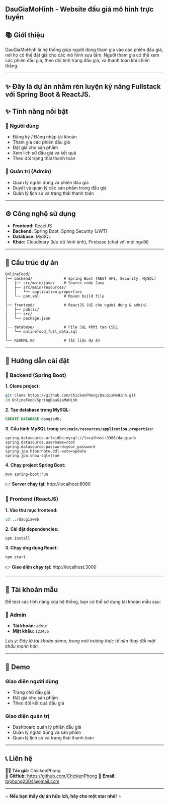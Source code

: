 DauGiaMoHinh - Website đấu giá mô hình trực tuyến
---
📚 Giới thiệu
---
DauGiaMoHinh là hệ thống giúp người dùng tham gia vào các phiên đấu giá, nơi họ có thể đặt giá cho các mô hình sưu tầm. Người tham gia có thể xem các phiên đấu giá, theo dõi tình trạng đấu giá, và thanh toán khi chiến thắng.
***
✨ Đây là dự án nhằm rèn luyện kỹ năng **Fullstack với Spring Boot & ReactJS**.
---

## ✨ Tính năng nổi bật

### 👤 Người dùng
- Đăng ký / Đăng nhập tài khoản
- Tham gia các phiên đấu giá
- Đặt giá cho sản phẩm
- Xem lịch sử đấu giá và kết quả
- Theo dõi trạng thái thanh toán

### 🔑 Quản trị (Admin)
- Quản lý người dùng và phiên đấu giá
- Duyệt và quản lý các sản phẩm trong đấu giá
- Quản lý lịch sử và trạng thái thanh toán

---

## ⚙️ Công nghệ sử dụng
- **Frontend:** ReactJS
- **Backend:** Spring Boot, Spring Security (JWT)
- **Database:** MySQL
- **Khác:** Cloudinary (lưu trữ hình ảnh), Firebase (chat với mọi người)

---

## 📂 Cấu trúc dự án
```
OnlineFood/
│── backend/              # Spring Boot (REST API, Security, MySQL)
│   ├── src/main/java/    # Source code Java
│   ├── src/main/resources/
│   │   └── application.properties
│   └── pom.xml           # Maven build file
│
│── frontend/             # ReactJS (UI cho người dùng & admin)
│   ├── public/
│   ├── src/
│   └── package.json
│
│── database/             # File SQL khởi tạo CSDL
│   └── onlinefood_full_data.sql
│
└── README.md             # Tài liệu dự án
```
---

## 🚀 Hướng dẫn cài đặt

### 🔹 Backend (Spring Boot)

**1. Clone project:**
```bash
git clone https://github.com/ChickenPhong/DauGiaMoHinh.git
cd OnlineFood/SpringDauGiaMoHinh
```

**2. Tạo database trong MySQL:**
```sql
CREATE DATABASE daugiadb;
```

**3. Cấu hình MySQL trong `src/main/resources/application.properties`:**
```properties
spring.datasource.url=jdbc:mysql://localhost:3306/daugiadb
spring.datasource.username=root
spring.datasource.password=your_password
spring.jpa.hibernate.ddl-auto=update
spring.jpa.show-sql=true
```

**4. Chạy project Spring Boot:**
```bash
mvn spring-boot:run
```

👉 **Server chạy tại:** http://localhost:8080

### 🔹 Frontend (ReactJS)

**1. Vào thư mục frontend:**
```bash
cd ../daugiaweb
```

**2. Cài đặt dependencies:**
```bash
npm install
```

**3. Chạy ứng dụng React:**
```bash
npm start
```

👉 **Giao diện chạy tại:** http://localhost:3000

---

## 👤 Tài khoản mẫu

Để test các tính năng của hệ thống, bạn có thể sử dụng tài khoản mẫu sau:

### 🔑 Admin
- **Tài khoản:** `admin`
- **Mật khẩu:** `123456`

*Lưu ý: Đây là tài khoản demo, trong môi trường thực tế nên thay đổi mật khẩu mạnh hơn.*

---

## 🎯 Demo

### Giao diện người dùng
- Trang chủ đấu giá
- Đặt giá cho sản phẩm
- Theo dõi kết quả đấu giá

### Giao diện quản trị
- Dashboard quản lý phiên đấu giá
- Quản lý người dùng và sản phẩm
- Quản lý lịch sử và trạng thái thanh toán

---

## 📞 Liên hệ
👨‍💻 **Tác giả:** ChickenPhong  
🔗 **GitHub:** https://github.com/ChickenPhong 
📧 **Email:** tqphong2004@gmail.com

---

⭐ **Nếu bạn thấy dự án hữu ích, hãy cho một star nhé!** ⭐
